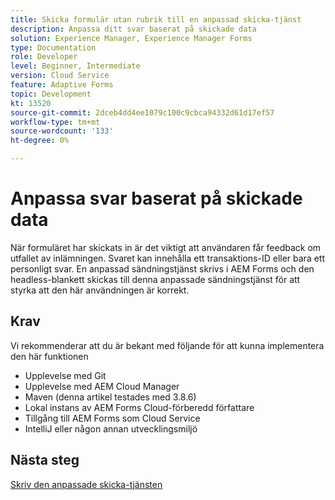 ```yaml
---
title: Skicka formulär utan rubrik till en anpassad skicka-tjänst
description: Anpassa ditt svar baserat på skickade data
solution: Experience Manager, Experience Manager Forms
type: Documentation
role: Developer
level: Beginner, Intermediate
version: Cloud Service
feature: Adaptive Forms
topic: Development
kt: 13520
source-git-commit: 2dceb4dd4ee1079c100c9cbca94332d61d17ef57
workflow-type: tm+mt
source-wordcount: '133'
ht-degree: 0%

---
```



# Anpassa svar baserat på skickade data

När formuläret har skickats in är det viktigt att användaren får feedback om utfallet av inlämningen. Svaret kan innehålla ett transaktions-ID eller bara ett personligt svar. En anpassad sändningstjänst skrivs i AEM Forms och den headless-blankett skickas till denna anpassade sändningstjänst för att styrka att den här användningen är korrekt.

## Krav

Vi rekommenderar att du är bekant med följande för att kunna implementera den här funktionen

* Upplevelse med Git
* Upplevelse med AEM Cloud Manager
* Maven (denna artikel testades med 3.8.6)
* Lokal instans av AEM Forms Cloud-förberedd författare
* Tillgång till AEM Forms som Cloud Service
* IntelliJ eller någon annan utvecklingsmiljö


## Nästa steg

[Skriv den anpassade skicka-tjänsten](./custom-submit-service.md)